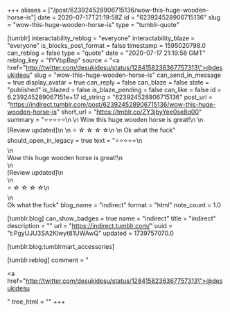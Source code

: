 +++
aliases = ["/post/623924528906715136/wow-this-huge-wooden-horse-is"]
date = 2020-07-17T21:19:58Z
id = "623924528906715136"
slug = "wow-this-huge-wooden-horse-is"
type = "tumblr-quote"

[tumblr]
interactability_reblog = "everyone"
interactability_blaze = "everyone"
is_blocks_post_format = false
timestamp = 1595020798.0
can_reblog = false
type = "quote"
date = "2020-07-17 21:19:58 GMT"
reblog_key = "fYVbpBap"
source = "<a href=\"http://twitter.com/desukidesu/status/1284158236367757313\">@desukidesu</a>"
slug = "wow-this-huge-wooden-horse-is"
can_send_in_message = true
display_avatar = true
can_reply = false
can_blaze = false
state = "published"
is_blazed = false
is_blaze_pending = false
can_like = false
id = 6.239245289067151e+17
id_string = "623924528906715136"
post_url = "https://indirect.tumblr.com/post/623924528906715136/wow-this-huge-wooden-horse-is"
short_url = "https://tmblr.co/ZY3jbyYee0se8q00"
summary = "⭐️⭐️⭐️⭐️⭐️\n \n Wow this huge wooden horse is great!\n \n [Review updated]\n \n ⭐️ ☆ ☆ ☆ ☆\n \n Ok what the fuck"
should_open_in_legacy = true
text = "⭐️⭐️⭐️⭐️⭐️\n<br/>\n<br/>Wow this huge wooden horse is great!\n<br/>\n<br/>[Review updated]\n<br/>\n<br/>⭐️ ☆ ☆ ☆ ☆\n<br/>\n<br/>Ok what the fuck"
blog_name = "indirect"
format = "html"
note_count = 1.0

[tumblr.blog]
can_show_badges = true
name = "indirect"
title = "indirect"
description = ""
url = "https://indirect.tumblr.com/"
uuid = "t:PgyUJU3SA2Klwyt81UWAwQ"
updated = 1739757070.0

[tumblr.blog.tumblrmart_accessories]

[tumblr.reblog]
comment = "<p><a href=\"http://twitter.com/desukidesu/status/1284158236367757313\">@desukidesu</a></p>"
tree_html = ""
+++
